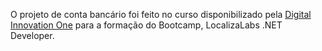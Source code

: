 O projeto de conta bancário foi feito no curso disponibilizado pela [Digital Innovation One](https://digitalinnovation.one/) para a formação do Bootcamp, LocalizaLabs .NET Developer.